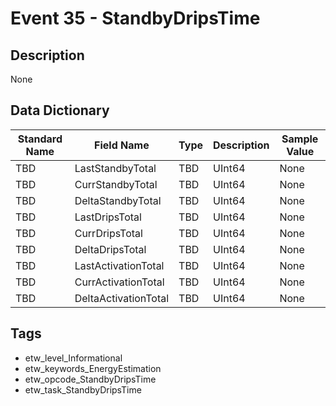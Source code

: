 # Event 35 - StandbyDripsTime

## Description
None

## Data Dictionary
|Standard Name|Field Name|Type|Description|Sample Value|
|---|---|---|---|---|
|TBD|LastStandbyTotal|TBD|UInt64|None|None|
|TBD|CurrStandbyTotal|TBD|UInt64|None|None|
|TBD|DeltaStandbyTotal|TBD|UInt64|None|None|
|TBD|LastDripsTotal|TBD|UInt64|None|None|
|TBD|CurrDripsTotal|TBD|UInt64|None|None|
|TBD|DeltaDripsTotal|TBD|UInt64|None|None|
|TBD|LastActivationTotal|TBD|UInt64|None|None|
|TBD|CurrActivationTotal|TBD|UInt64|None|None|
|TBD|DeltaActivationTotal|TBD|UInt64|None|None|

## Tags
* etw_level_Informational
* etw_keywords_EnergyEstimation
* etw_opcode_StandbyDripsTime
* etw_task_StandbyDripsTime